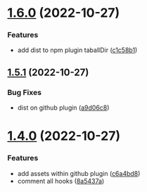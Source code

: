 # [1.6.0](https://github.com/luizoamorim/final-new/compare/v1.5.1...v1.6.0) (2022-10-27)


### Features

* add dist to npm plugin taballDir ([c1c58b1](https://github.com/luizoamorim/final-new/commit/c1c58b1ee50122191e9c0dc06cd00740eb9d25e6))

## [1.5.1](https://github.com/luizoamorim/final-new/compare/v1.5.0...v1.5.1) (2022-10-27)


### Bug Fixes

* dist on github plugin ([a9d06c8](https://github.com/luizoamorim/final-new/commit/a9d06c83839c3a7a922a123af65bb93495f08759))

# [1.4.0](https://github.com/luizoamorim/final-new/compare/v1.3.0...v1.4.0) (2022-10-27)


### Features

* add assets within github plugin ([c6a4bd8](https://github.com/luizoamorim/final-new/commit/c6a4bd830f6149b2acd010c96c16e7a90d0a531c))
* comment all hooks ([8a5437a](https://github.com/luizoamorim/final-new/commit/8a5437ae26e226e790765bb344f9e2a9551aae2e))
